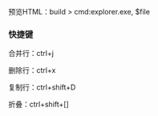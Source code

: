 预览HTML：build > cmd:explorer.exe, $file

### 快捷键

合并行：ctrl+j

删除行：ctrl+x

复制行：ctrl+shift+D

折叠：ctrl+shift+[]

